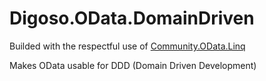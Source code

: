 # Digoso.OData.DomainDriven

Builded with the respectful use of [Community.OData.Linq](https://www.nuget.org/packages/Community.OData.Linq)

Makes OData usable for DDD (Domain Driven Development)
